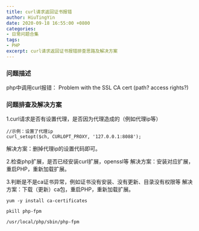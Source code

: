 ```yaml
---
title: curl请求返回证书报错
author: HiuTingYin
date: 2020-09-18 16:55:00 +0800
categories: 
- 日常问题合集
tags: 
- PHP
excerpt: curl请求返回证书报错排查思路及解决方案
---
```



### 问题描述
php中调用curl报错： Problem with the SSL CA cert (path? access rights?)

### 问题排查及解决方案
1.curl请求是否有设置代理，是否因为代理造成的（例如代理ip等）
```
//示例：设置了代理ip
curl_setopt($ch, CURLOPT_PROXY, '127.0.0.1:8088');
```
解决方案：删掉代理ip的设置代码即可。

2.检查php扩展，是否已经安装curl扩展，openssl等
解决方案：安装对应扩展，重启PHP，重新加载扩展。

3.判断是不是ca证书异常，例如证书没有安装、没有更新、目录没有权限等
解决方案：下载（更新）ca包，重启PHP，重新加载扩展。
```
yum -y install ca-certificates

pkill php-fpm

/usr/local/php/sbin/php-fpm
```